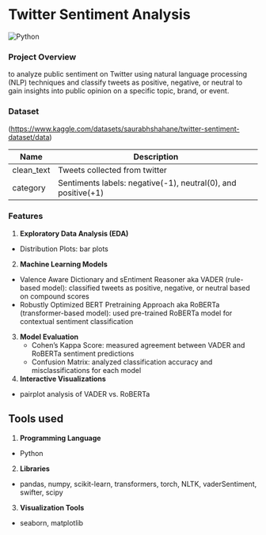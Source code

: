# Twitter Sentiment Analysis
![Python](https://img.shields.io/badge/Python-3776AB?style=for-the-badge&logo=python&logoColor=white)

### Project Overview
to analyze public sentiment on Twitter using natural language processing (NLP) techniques and classify tweets as positive, negative, or neutral to gain insights into public opinion on a specific topic, brand, or event.

### Dataset 
(https://www.kaggle.com/datasets/saurabhshahane/twitter-sentiment-dataset/data)

| Name              | Description                                                        |
|-------------------|--------------------------------------------------------------------|
| clean_text        | Tweets collected from twitter                                      |
| category          | Sentiments labels: negative(-1), neutral(0), and positive(+1)      |

### Features
1. **Exploratory Data Analysis (EDA)**
  -	Distribution Plots: bar plots
2. **Machine Learning Models**
  -	Valence Aware Dictionary and sEntiment Reasoner aka ​VADER (rule-based model): classified tweets as positive, negative, or neutral based on compound scores
  -	Robustly Optimized BERT Pretraining Approach aka RoBERTa (transformer-based model): used pre-trained RoBERTa model for contextual sentiment classification
3. **Model Evaluation**
 	- Cohen’s Kappa Score: measured agreement between VADER and RoBERTa sentiment predictions
 	- Confusion Matrix: analyzed classification accuracy and misclassifications for each model
4. **Interactive Visualizations**
  - pairplot analysis of VADER vs. RoBERTa

## Tools used
1. **Programming Language** 
  - Python
2. **Libraries**
  - pandas, numpy, scikit-learn, transformers, torch, NLTK, vaderSentiment, swifter, scipy
3. **Visualization Tools**
  - seaborn, matplotlib
